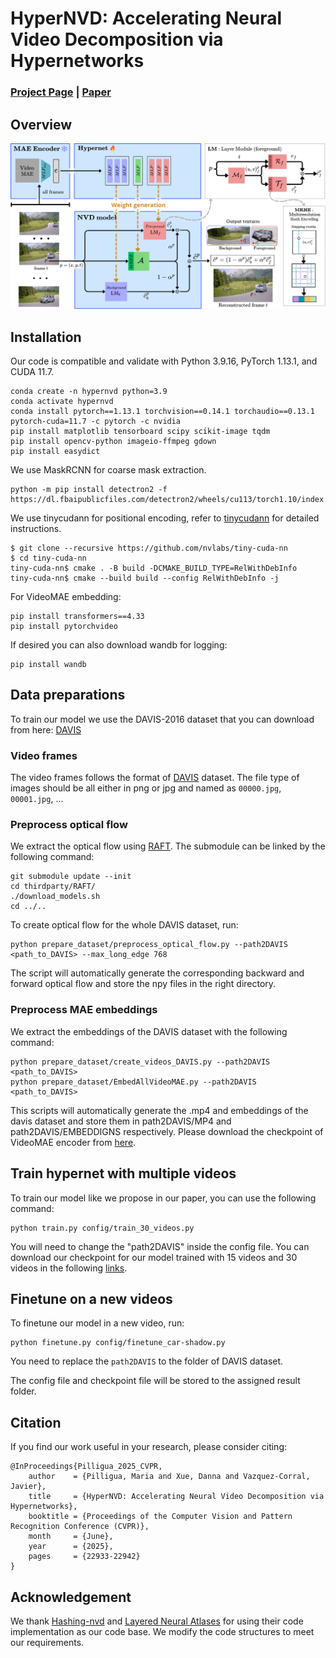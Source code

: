 # HyperNVD: Accelerating Neural Video Decomposition via Hypernetworks

### [Project Page](https://hypernvd.github.io/) | [Paper](https://arxiv.org/abs/2503.17276)


## Overview

<img src="HyperNVD.png" alt="drawing"/>

## Installation

Our code is compatible and validate with Python 3.9.16, PyTorch 1.13.1, and CUDA 11.7.

```
conda create -n hypernvd python=3.9
conda activate hypernvd
conda install pytorch==1.13.1 torchvision==0.14.1 torchaudio==0.13.1 pytorch-cuda=11.7 -c pytorch -c nvidia
pip install matplotlib tensorboard scipy scikit-image tqdm
pip install opencv-python imageio-ffmpeg gdown
pip install easydict
```

We use MaskRCNN for coarse mask extraction.
```
python -m pip install detectron2 -f https://dl.fbaipublicfiles.com/detectron2/wheels/cu113/torch1.10/index.html
```

We use tinycudann for positional encoding, refer to [tinycudann](https://github.com/NVlabs/tiny-cuda-nn) for detailed instructions.
```
$ git clone --recursive https://github.com/nvlabs/tiny-cuda-nn
$ cd tiny-cuda-nn
tiny-cuda-nn$ cmake . -B build -DCMAKE_BUILD_TYPE=RelWithDebInfo
tiny-cuda-nn$ cmake --build build --config RelWithDebInfo -j
```

For VideoMAE embedding:
```
pip install transformers==4.33
pip install pytorchvideo
```

If desired you can also download wandb for logging:
```
pip install wandb
```

## Data preparations

To train our model we use the DAVIS-2016 dataset that you can download from here: [DAVIS](https://davischallenge.org/davis2016/code.html)

### Video frames

The video frames follows the format of [DAVIS](https://davischallenge.org/) dataset. The file type of images should be all either in png or jpg and named as `00000.jpg`, `00001.jpg`, ...

### Preprocess optical flow

We extract the optical flow using [RAFT](https://arxiv.org/abs/2003.12039). The submodule can be linked by the following command:

```
git submodule update --init
cd thirdparty/RAFT/
./download_models.sh
cd ../..
```

To create optical flow for the whole DAVIS dataset, run:

```
python prepare_dataset/preprocess_optical_flow.py --path2DAVIS <path_to_DAVIS> --max_long_edge 768
```

The script will automatically generate the corresponding backward and forward optical flow and store the npy files in the right directory.


### Preprocess MAE embeddings

We extract the embeddings of the DAVIS dataset with the following command:

```
python prepare_dataset/create_videos_DAVIS.py --path2DAVIS <path_to_DAVIS>
python prepare_dataset/EmbedAllVideoMAE.py --path2DAVIS <path_to_DAVIS>
```
This scripts will automatically generate the .mp4 and embeddings of the davis dataset and store them in path2DAVIS/MP4 and path2DAVIS/EMBEDDIGNS respectively. Please download the checkpoint of VideoMAE encoder from [here](https://cvcuab-my.sharepoint.com/:f:/g/personal/dxue_cvc_uab_cat/EmwmLJKcnNRNtCOMqn1qEVcBLaq78D6OeEh_QinjTxZoKQ?e=koZy6X).

## Train hypernet with multiple videos

To train our model like we propose in our paper, you can use the following command: 

```
python train.py config/train_30_videos.py
```

You will need to change the "path2DAVIS" inside the config file. 
You can download our checkpoint for our model trained with 15 videos and 30 videos in the following [links](https://cvcuab-my.sharepoint.com/:f:/g/personal/dxue_cvc_uab_cat/EmwmLJKcnNRNtCOMqn1qEVcBLaq78D6OeEh_QinjTxZoKQ?e=koZy6X).

## Finetune on a new videos

To finetune our model in a new video, run:

```
python finetune.py config/finetune_car-shadow.py
```

You need to replace the `path2DAVIS` to the folder of DAVIS dataset.

The config file and checkpoint file will be stored to the assigned result folder.

## Citation

If you find our work useful in your research, please consider citing:

```
@InProceedings{Pilligua_2025_CVPR,
    author    = {Pilligua, Maria and Xue, Danna and Vazquez-Corral, Javier},
    title     = {HyperNVD: Accelerating Neural Video Decomposition via Hypernetworks},
    booktitle = {Proceedings of the Computer Vision and Pattern Recognition Conference (CVPR)},
    month     = {June},
    year      = {2025},
    pages     = {22933-22942}
}
```

## Acknowledgement

We thank [Hashing-nvd](https://github.com/vllab/hashing-nvd/) and [Layered Neural Atlases](https://github.com/ykasten/layered-neural-atlases) for using their code implementation as our code base. We modify the code structures to meet our requirements.

